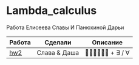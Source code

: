 # Lambda_calculus

Работа Елисеева Славы И Панюхиной Дарьи

| Работа                                                                                   | Сделали      | Описание       |
| ---------------------------------------------------------------------------------------- | ------------ | -------------- |
| [hw2](https://github.com/elisalech/Lambda_calculus/blob/master/Lovely_John_is_happy.txt) | Слава & Даша | 👨🏻‍🦰💕👩🏻 + ∃ / ∀ |
